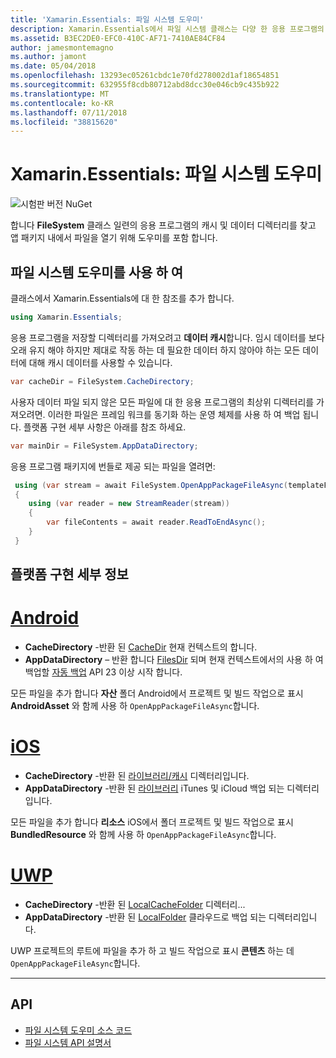 ```yaml
---
title: 'Xamarin.Essentials: 파일 시스템 도우미'
description: Xamarin.Essentials에서 파일 시스템 클래스는 다양 한 응용 프로그램의 캐시 및 데이터 디렉터리를 찾고 앱 패키지 내에서 파일을 열기 위해 도우미를 포함 합니다.
ms.assetid: B3EC2DE0-EFC0-410C-AF71-7410AE84CF84
author: jamesmontemagno
ms.author: jamont
ms.date: 05/04/2018
ms.openlocfilehash: 13293ec05261cbdc1e70fd278002d1af18654851
ms.sourcegitcommit: 632955f8cdb80712abd8dcc30e046cb9c435b922
ms.translationtype: MT
ms.contentlocale: ko-KR
ms.lasthandoff: 07/11/2018
ms.locfileid: "38815620"
---
```

# <a name="xamarinessentials-file-system-helpers"></a>Xamarin.Essentials: 파일 시스템 도우미

![시험판 버전 NuGet](~/media/shared/pre-release.png)

합니다 **FileSystem** 클래스 일련의 응용 프로그램의 캐시 및 데이터 디렉터리를 찾고 앱 패키지 내에서 파일을 열기 위해 도우미를 포함 합니다.

## <a name="using-file-system-helpers"></a>파일 시스템 도우미를 사용 하 여

클래스에서 Xamarin.Essentials에 대 한 참조를 추가 합니다.

```csharp
using Xamarin.Essentials;
```

응용 프로그램을 저장할 디렉터리를 가져오려고 **데이터 캐시**합니다. 임시 데이터를 보다 오래 유지 해야 하지만 제대로 작동 하는 데 필요한 데이터 하지 않아야 하는 모든 데이터에 대해 캐시 데이터를 사용할 수 있습니다.

```csharp
var cacheDir = FileSystem.CacheDirectory;
```

사용자 데이터 파일 되지 않은 모든 파일에 대 한 응용 프로그램의 최상위 디렉터리를 가져오려면. 이러한 파일은 프레임 워크를 동기화 하는 운영 체제를 사용 하 여 백업 됩니다. 플랫폼 구현 세부 사항은 아래를 참조 하세요.

```csharp
var mainDir = FileSystem.AppDataDirectory;
```

응용 프로그램 패키지에 번들로 제공 되는 파일을 열려면:

```csharp
 using (var stream = await FileSystem.OpenAppPackageFileAsync(templateFileName))
 {
    using (var reader = new StreamReader(stream))
    {
        var fileContents = await reader.ReadToEndAsync();
    }
 }
```

## <a name="platform-implementation-specifics"></a>플랫폼 구현 세부 정보

# <a name="androidtabandroid"></a>[Android](#tab/android)

- **CacheDirectory** -반환 된 [CacheDir](https://developer.android.com/reference/android/content/Context.html#getCacheDir) 현재 컨텍스트의 합니다.
- **AppDataDirectory** – 반환 합니다 [FilesDir](https://developer.android.com/reference/android/content/Context.html#getFilesDir) 되며 현재 컨텍스트에서의 사용 하 여 백업할 [자동 백업](https://developer.android.com/guide/topics/data/autobackup.html) API 23 이상 시작 합니다.

모든 파일을 추가 합니다 **자산** 폴더 Android에서 프로젝트 및 빌드 작업으로 표시 **AndroidAsset** 와 함께 사용 하 `OpenAppPackageFileAsync`합니다.

# <a name="iostabios"></a>[iOS](#tab/ios)

- **CacheDirectory** -반환 된 [라이브러리/캐시](https://developer.apple.com/library/content/documentation/FileManagement/Conceptual/FileSystemProgrammingGuide/FileSystemOverview/FileSystemOverview.html) 디렉터리입니다.
- **AppDataDirectory** -반환 된 [라이브러리](https://developer.apple.com/library/content/documentation/FileManagement/Conceptual/FileSystemProgrammingGuide/FileSystemOverview/FileSystemOverview.html) iTunes 및 iCloud 백업 되는 디렉터리입니다.

모든 파일을 추가 합니다 **리소스** iOS에서 폴더 프로젝트 및 빌드 작업으로 표시 **BundledResource** 와 함께 사용 하 `OpenAppPackageFileAsync`합니다.

# <a name="uwptabuwp"></a>[UWP](#tab/uwp)

- **CacheDirectory** -반환 된 [LocalCacheFolder](https://docs.microsoft.com/en-us/uwp/api/windows.storage.applicationdata.localcachefolder#Windows_Storage_ApplicationData_LocalCacheFolder) 디렉터리...
- **AppDataDirectory** -반환 된 [LocalFolder](https://docs.microsoft.com/en-us/uwp/api/windows.storage.applicationdata.localfolder#Windows_Storage_ApplicationData_LocalFolder) 클라우드로 백업 되는 디렉터리입니다.

UWP 프로젝트의 루트에 파일을 추가 하 고 빌드 작업으로 표시 **콘텐츠** 하는 데 `OpenAppPackageFileAsync`합니다.

--------------

## <a name="api"></a>API

- [파일 시스템 도우미 소스 코드](https://github.com/xamarin/Essentials/tree/master/Xamarin.Essentials/FileSystem)
- [파일 시스템 API 설명서](xref:Xamarin.Essentials.FileSystem)
